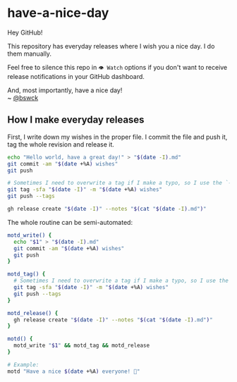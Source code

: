 # have-a-nice-day
Hey GitHub!

This repository has everyday releases where I wish you a nice day.
I do them manually.

Feel free to silence this repo in `👁 Watch` options if you don't want to receive release notifications in your GitHub dashboard.

And, most importantly, have a nice day!<br>
~ [@bswck](https://github.com/bswck)

## How I make everyday releases
First, I write down my wishes in the proper file. I commit the file and push it, tag the whole revision and release it.

```bash
echo "Hello world, have a great day!" > "$(date -I).md"
git commit -am "$(date +%A) wishes"
git push

# Sometimes I need to overwrite a tag if I make a typo, so I use the `-f` flag by default
git tag -sfa "$(date -I)" -m "$(date +%A) wishes"
git push --tags

gh release create "$(date -I)" --notes "$(cat "$(date -I).md")"
```

The whole routine can be semi-automated:

```bash
motd_write() {
  echo "$1" > "$(date -I).md"
  git commit -am "$(date +%A) wishes"
  git push
}

motd_tag() {
  # Sometimes I need to overwrite a tag if I make a typo, so I use the `-f` flag by default
  git tag -sfa "$(date -I)" -m "$(date +%A) wishes"
  git push --tags
}

motd_release() {
  gh release create "$(date -I)" --notes "$(cat "$(date -I).md")"
}

motd() {
  motd_write "$1" && motd_tag && motd_release
}

# Example:
motd "Have a nice $(date +%A) everyone! 🚀"
```
